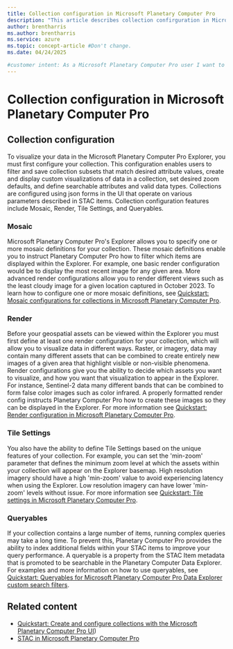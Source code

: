 ```yaml
---
title: Collection configuration in Microsoft Planetary Computer Pro
description: "This article describes collection confirguration in Microsoft Planetary Computer Pro."
author: brentharris
ms.author: brentharris
ms.service: azure
ms.topic: concept-article #Don't change.
ms.date: 04/24/2025

#customer intent: As a Microsoft Planetary Computer Pro user I want to understand how to configure my collections so I can vizualize data in the Explorer.
---
```


# Collection configuration in Microsoft Planetary Computer Pro

## Collection configuration

To visualize your data in the Microsoft Planetary Computer Pro Explorer, you must first configure your collection. This configuration enables users to filter and save collection subsets that match desired attribute values, create and display custom visualizations of data in a collection, set desired zoom defaults, and define searchable attributes and valid data types. Collections are configured using json forms in the UI that operate on various parameters described in STAC items. Collection configuration features include Mosaic, Render, Tile Settings, and Queryables. 

### Mosaic

Microsoft Planetary Computer Pro's Explorer allows you to specify one or more mosaic definitions for your collection. These mosaic definitions enable you to instruct Planetary Computer Pro how to filter which items are displayed within the Explorer. For example, one basic render configuration would be to display the most recent image for any given area. More advanced render configurations allow you to render different views such as the least cloudy image for a given location captured in October 2023. To learn how to configure one or more mosaic definitions, see [Quickstart: Mosaic configurations for collections in Microsoft Planetary Computer Pro](./mosaic-configurations-for-collections.md).

### Render

Before your geospatial assets can be viewed within the Explorer you must first define at least one render configuration for your collection, which will allow you to visualize data in different ways. Raster, or imagery, data may contain many different assets that can be combined to create entirely new images of a given area that highlight visible or non-visible phenomena. Render configurations give you the ability to decide which assets you want to visualize, and how you want that visualization to appear in the Explorer. For instance, Sentinel-2 data many different bands that can be combined to form false color images such as color infrared. A properly formatted render config instructs Planetary Computer Pro how to create these images so they can be displayed in the Explorer.  For more information see [Quickstart: Render configuration in Microsoft Planetary Computer Pro](./render-configuration.md).

### Tile Settings

You also have the ability to define Tile Settings based on the unique features of your collection. For example, you can set the 'min-zoom' parameter that defines the minimum zoom level at which the assets within your collection will appear on the Explorer basemap. High resolution imagery should have a high 'min-zoom' value to avoid experiencing latency when using the Explorer. Low resolution imagery can have lower 'min-zoom' levels without issue. For more information see [Quickstart: Tile settings in Microsoft Planetary Computer Pro](./tile-settings.md).

### Queryables

If your collection contains a large number of items, running complex queries may take a long time. To prevent this, Planetary Computer Pro provides the ability to index additional fields within your STAC items to improve your query performance. A queryable is a property from the STAC Item metadata that is promoted to be searchable in the Planetary Computer Data Explorer. For examples and more information on how to use queryables, see [Quickstart: Queryables for Microsoft Planetary Computer Pro Data Explorer custom search filters](./queryables-for-explorer-custom-search-filter.md).


## Related content

- [Quickstart: Create and configure collections with the Microsoft Planetary Computer Pro UI](./create-collection-portal.md))
- [STAC in Microsoft Planetary Computer Pro](./stac-overview.md)